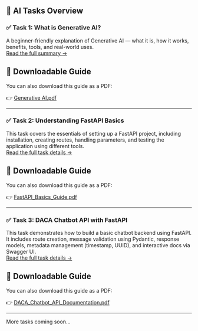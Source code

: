 ## 📘 AI Tasks Overview

### ✅ Task 1: What is Generative AI?
A beginner-friendly explanation of Generative AI — what it is, how it works, benefits, tools, and real-world uses.  
[Read the full summary →](https://github.com/muhammadmubashir72/GIAIC-Q4-Learning-FastAPI/tree/master/Task_1_Generative_AI)

## 📘 Downloadable Guide

You can also download this guide as a PDF:

👉 [Generative AI.pdf](https://github.com/muhammadmubashir72/GIAIC-Q4-Learning-FastAPI/raw/master/Task_1_Generative_AI/Generative_AI.pdf)

---

### ✅ Task 2: Understanding FastAPI Basics
This task covers the essentials of setting up a FastAPI project, including installation, creating routes, handling parameters, and testing the application using different tools.  
[Read the full task details →](https://github.com/muhammadmubashir72/GIAIC-Q4-Learning-FastAPI/tree/master/Task_2_FastAPI_Basics)

## 📘 Downloadable Guide

You can also download this guide as a PDF:

👉 [FastAPI_Basics_Guide.pdf](https://github.com/muhammadmubashir72/GIAIC-Q4-Learning-FastAPI/raw/master/Task_2_FastAPI_Basics/FastAPI_Basics_Guide.pdf)

---

### ✅ Task 3: DACA Chatbot API with FastAPI
This task demonstrates how to build a basic chatbot backend using FastAPI. It includes route creation, message validation using Pydantic, response models, metadata management (timestamp, UUID), and interactive docs via Swagger UI.  
[Read the full task details →](https://github.com/muhammadmubashir72/GIAIC-Q4-Learning-FastAPI/tree/master/Task_3_Pydantic_FastAPI_Chatbot_App)

## 📘 Downloadable Guide

You can also download this guide as a PDF:

👉 [DACA_Chatbot_API_Documentation.pdf](https://github.com/muhammadmubashir72/GIAIC-Q4-Learning-FastAPI/master/Task_3_Pydantic_FastAPI_Chatbot_App/DACA_Chatbot_API_Documentation.pdf)

---

More tasks coming soon...
